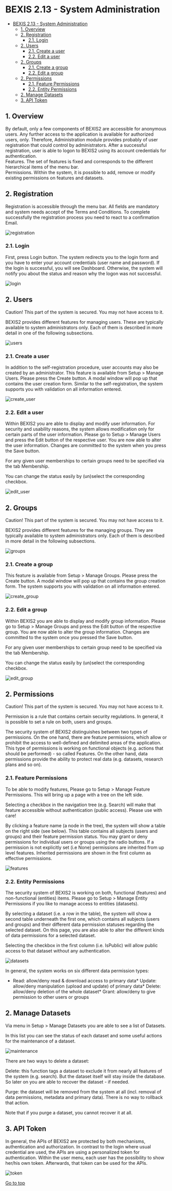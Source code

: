 # BEXIS 2.13 - System Administration

<!-- TOC -->

- [BEXIS 2.13 - System Administration](#bexis-213---system-administration)
	- [1. Overview](#1-overview)
	- [2. Registration](#2-registration)
		- [2.1. Login](#21-login)
	- [2. Users](#2-users)
		- [2.1. Create a user](#21-create-a-user)
		- [2.2. Edit a user](#22-edit-a-user)
	- [2. Groups](#2-groups)
		- [2.1. Create a group](#21-create-a-group)
		- [2.2. Edit a group](#22-edit-a-group)
	- [2. Permissions](#2-permissions)
		- [2.1. Feature Permissions](#21-feature-permissions)
		- [2.2. Entity Permissions](#22-entity-permissions)
	- [2. Manage Datasets](#2-manage-datasets)
	- [3. API Token](#3-api-token)

<!-- /TOC -->

## 1. Overview

By default, only a few components of BEXIS2 are accessible for anonymous users. Any further access to the application is available for authorized users, only. Therefore, Administration module provides probably of user registration that could control by administrators. After a successful registration, user is able to logon to BEXIS2 using its account credentials for authentication.  
Features. The set of features is fixed and corresponds to the different hierarchical items of the menu bar.  
Permissions. Within the system, it is possible to add, remove or modify existing permissions on features and datasets.

## 2. Registration

Registration is accessible through the menu bar. All fields are mandatory and system needs accept of the Terms and Conditions. To complete successfully the registration process you need to react to a confirmation Email.

![registration](./Images/register.png)

### 2.1. Login

First, press Login button. The system redirects you to the login form and you have to enter your account credentials (user name and password). If the login is successful, you will see Dashboard. Otherwise, the system will notify you about the status and reason why the logon was not successful.

![login](./Images/login.png)

## 2. Users

Caution! This part of the system is secured. You may not have access to it.

BEXIS2 provides different features for managing users. These are typically available to system administrators only. Each of them is described in more detail in one of the following subsections.

![users](./Images/users.png)

### 2.1. Create a user

In addition to the self-registration procedure, user accounts may also be created by an administrator. This feature is available from Setup > Manage Users. Please press the Create button. A modal window will pop up that contains the user creation form. Similar to the self-registration, the system supports you with validation on all information entered.

![create_user](./Images/create_user.png)

### 2.2. Edit a user

Within BEXIS2 you are able to display and modify user information. For security and usability reasons, the system allows modification only for certain parts of the user information. Please go to Setup > Manage Users and press the Edit button of the respective user. You are now able to alter the user information. Changes are committed to the system when you press the Save button.

For any given user memberships to certain groups need to be specified via the tab Membership.

You can change the status easily by (un)select the corresponding checkbox.

![edit_user](./Images/edit_user.png)

## 2. Groups

Caution! This part of the system is secured. You may not have access to it.

BEXIS2 provides different features for the managing groups. They are typically available to system administrators only. Each of them is described in more detail in the following subsections.

![groups](./Images/groups.png) 

### 2.1. Create a group

This feature is available from Setup > Manage Groups. Please press the Create button. A modal window will pop up that contains the group creation form. The system supports you with validation on all information entered.

![create_group](./Images/create_group.png) 

### 2.2. Edit a group

Within BEXIS2 you are able to display and modify group information. Please go to Setup > Manage Groups and press the Edit button of the respective group. You are now able to alter the group information. Changes are committed to the system once you pressed the Save button.

For any given user memberships to certain group need to be specified via the tab Membership.

You can change the status easily by (un)select the corresponding checkbox.

![edit_group](./Images/edit_group.png) 

## 2. Permissions

Caution! This part of the system is secured. You may not have access to it.

Permission is a rule that contains certain security regulations. In general, it is possible to set a rule on both, users and groups.

The security system of BEXIS2 distinguishes between two types of permissions. On the one hand, there are feature permissions, which allow or prohibit the access to well-defined and delimited areas of the application. This type of permissions is working on functional objects (e.g. actions that should be performed) - so called Features. On the other hand, data permissions provide the ability to protect real data (e.g. datasets, research plans and so on).

### 2.1. Feature Permissions

To be able to modify features, Please go to Setup > Manage Feature Permissions. This will bring up a page with a tree on the left side.

Selecting a checkbox in the navigation tree (e.g. Search) will make that feature accessible without authentication (public access). Please use with care!

By clicking a feature name (a node in the tree), the system will show a table on the right side (see below). This table contains all subjects (users and groups) and their feature permission status. You may grant or deny permissions for individual users or groups using the radio buttons. If a permission is not explicitly set (i.e None) permissions are inherited from up level features. Inherited permissions are shown in the first column as effective permissions.

![features](./Images/features.png) 

### 2.2. Entity Permissions

The security system of BEXIS2 is working on both, functional (features) and non-functional (entities) items. Please go to Setup > Manage Entity Permissions if you like to manage access to entities (datasets).

By selecting a dataset (i.e. a row in the table), the system will show a second table underneath the first one, which contains all subjects (users and groups) and their different data permission statuses regarding the selected dataset. On this page, you are also able to alter the different kinds of data permissions for a selected dataset.

Selecting the checkbox in the first column (i.e. IsPublic) will allow public access to that dataset without any authentication.

![datasets](./Images/Help_img10.png) 

In general, the system works on six different data permission types:

*   Read: allow/deny read & download access to primary data*   Update: allow/deny manipulation (upload and update) of primary data*   Delete: allow/deny deletion of the whole dataset*   Grant: allow/deny to give permission to other users or groups

## 2. Manage Datasets

Via menu in Setup > Manage Datasets you are able to see a list of Datasets.

In this list you can see the status of each dataset and some useful actions for the maintenance of a dataset.

![maintenance](./Images/Help_img11.png) 

There are two ways to delete a dataset:

Delete: this function tags a dataset to exclude it from nearly all features of the system (e.g. search). But the dataset itself will stay inside the database. So later on you are able to recover the dataset - if needed.

Purge: the dataset will be removed from the system at all (incl. removal of data permissions, metadata and primary data). There is no way to rollback that action.

Note that if you purge a dataset, you cannot recover it at all.

## 3. API Token

In general, the APIs of BEXIS2 are protected by both mechanisms, authentication and authorization. In contrast to the login where usual credential are used, the APIs are using a personalized token for authentication. Within the user menu, each user has the possibility to show her/his own token. Afterwards, that token can be used for the APIs.

![token](./Images/token.png) 


[Go to top](#_overview)